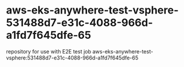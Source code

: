 # aws-eks-anywhere-test-vsphere-531488d7-e31c-4088-966d-a1fd7f645dfe-65
repository for use with E2E test job aws-eks-anywhere-test-vsphere:531488d7-e31c-4088-966d-a1fd7f645dfe-65
